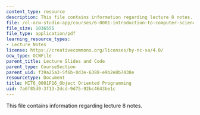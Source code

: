 ```yaml
---
content_type: resource
description: This file contains information regarding lecture 8 notes.
file: /ol-ocw-studio-app/courses/6-0001-introduction-to-computer-science-and-programming-in-python-fall-2016/7a6f85d03f132dcd9d7592bc4643be1c_MIT6_0001F16_Lec8.pdf
file_size: 1036555
file_type: application/pdf
learning_resource_types:
- Lecture Notes
license: https://creativecommons.org/licenses/by-nc-sa/4.0/
ocw_type: OCWFile
parent_title: Lecture Slides and Code
parent_type: CourseSection
parent_uid: f39a25a3-5f6b-0d3e-6388-e9b2e8b7438e
resourcetype: Document
title: MIT6_0001F16_Object Oriented Programming
uid: 7a6f85d0-3f13-2dcd-9d75-92bc4643be1c
---
```

This file contains information regarding lecture 8 notes.